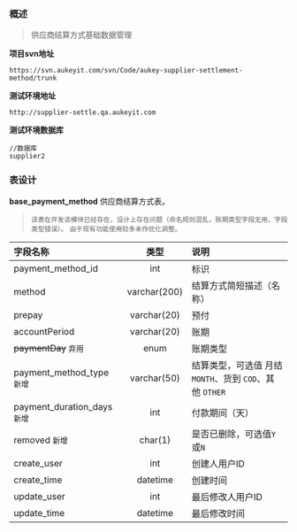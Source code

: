 ### 概述

> 供应商结算方式基础数据管理

**项目svn地址**
```text
https://svn.aukeyit.com/svn/Code/aukey-supplier-settlement-method/trunk
```

**测试环境地址**
```text
http://supplier-settle.qa.aukeyit.com
```

**测试环境数据库**
```text
//数据库
supplier2
```

### 表设计

**base_payment_method** 供应商结算方式表。

> `该表在开发该模块已经存在，设计上存在问题（命名规则混乱，账期类型字段无用，字段类型错误）。`
> `由于现有功能使用较多未作优化调整。`

| 字段名称                      |     类型      | 说明                                                 |
|:-----------------------------|:-------------:|:-----------------------------------------------------|
| payment_method_id            |      int      | 标识                                                 |
| method                       | varchar(200)  | 结算方式简短描述（名称）                                |
| prepay                       |  varchar(20)  | 预付                                                 |
| accountPeriod                |  varchar(20)  | 账期                                                 |
| ~~paymentDay~~ `弃用`        |     enum      | 账期类型                                              |
| payment_method_type `新增`   |  varchar(50)  | 结算类型，可选值 月结 `MONTH`、货到 `COD`、其他 `OTHER`  |
| payment_duration_days `新增` |      int      | 付款期间（天）                                        |
| removed `新增`               |    char(1)    | 是否已删除，可选值`Y`或`N`                             |
| create_user                  |      int      | 创建人用户ID                                          |
| create_time                  |   datetime    | 创建时间                                              |
| update_user                  |      int      | 最后修改人用户ID                                      |
| update_time                  |   datetime    | 最后修改时间                                          |
